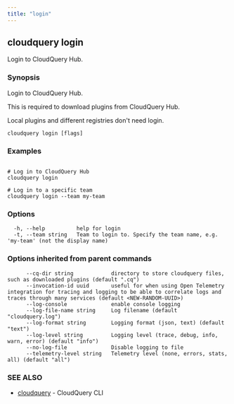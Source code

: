 ```yaml
---
title: "login"
---
```

## cloudquery login

Login to CloudQuery Hub.

### Synopsis

Login to CloudQuery Hub.

This is required to download plugins from CloudQuery Hub.

Local plugins and different registries don't need login.


```
cloudquery login [flags]
```

### Examples

```

# Log in to CloudQuery Hub
cloudquery login

# Log in to a specific team
cloudquery login --team my-team

```

### Options

```
  -h, --help          help for login
  -t, --team string   Team to login to. Specify the team name, e.g. 'my-team' (not the display name)
```

### Options inherited from parent commands

```
      --cq-dir string            directory to store cloudquery files, such as downloaded plugins (default ".cq")
      --invocation-id uuid       useful for when using Open Telemetry integration for tracing and logging to be able to correlate logs and traces through many services (default <NEW-RANDOM-UUID>)
      --log-console              enable console logging
      --log-file-name string     Log filename (default "cloudquery.log")
      --log-format string        Logging format (json, text) (default "text")
      --log-level string         Logging level (trace, debug, info, warn, error) (default "info")
      --no-log-file              Disable logging to file
      --telemetry-level string   Telemetry level (none, errors, stats, all) (default "all")
```

### SEE ALSO

* [cloudquery](/docs/reference/cli/cloudquery)	 - CloudQuery CLI

